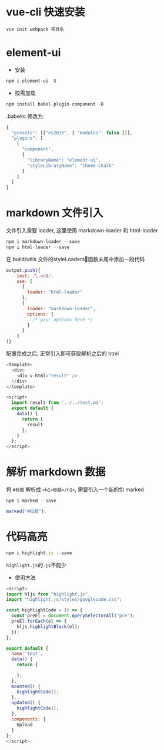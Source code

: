 # vue-cli 快速安装

```
vue init webpack 项目名
```

# element-ui

- 安装

```js
npm i element-ui -S
```

- 按需加载

```js
npm install babel-plugin-component -D
```

.babelrc 修改为:

```js
{
  "presets": [["es2015", { "modules": false }]],
  "plugins": [
    [
      "component",
      {
        "libraryName": "element-ui",
        "styleLibraryName": "theme-chalk"
      }
    ]
  ]
}
```

# markdown 文件引入

文件引入需要 loader, 这里使用 markdown-loader 和 html-loader

```js
npm i markdown-loader --save
npm i html-loader --save
```

在 build/utils 文件的styleLoaders函数末尾中添加一段代码

```js
output.push({
    test: /\.md$/,
    use: [
      {
        loader: "html-loader"
      },
      {
        loader: "markdown-loader",
        options: {
          /* your options here */
        }
      }
    ]
)}
```

配置完成之后, 正常引入即可获取解析之后的 html

```js
<template>
  <div>
    <div v-html="result" />
  </div>
</template>
```

```js
<script>
  import result from '../../test.md';
  export default {
    data() {
      return {
        result
      };
    }
  };
</script>
```

# 解析 markdown 数据

将 `#标题` 解析成 `<h1>标题</h1>`, 需要引入一个新的包 marked

```js
npm i marked --save
```

```js
marked("#标题");
```

# 代码高亮

```js
npm i highlight.js --save
```

`highlight.js`的`.js`不能少

- 使用方法

```js
<script>
import hljs from "highlight.js";
import "highlight.js/styles/googlecode.css";

const highlightCode = () => {
  const preEl = document.querySelectorAll("pre");
  preEl.forEach(el => {
    hljs.highlightBlock(el);
  });
};

export default {
  name:'test',
  data() {
    return {

    };
  },
  mounted() {
    highlightCode();
  },
  updated() {
    highlightCode();
  },
  components: {
    Upload
  }
};
</script>
```
